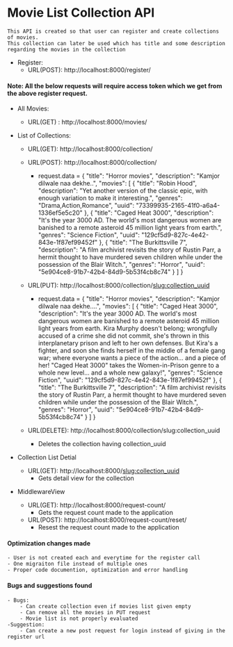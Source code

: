 
# Movie List Collection API
    This API is created so that user can register and create collections of movies.
    This collection can later be used which has title and some description regarding the movies in the collection

- Register:
    - URL(POST): http://localhost:8000/register/

#### Note: All the below requests will require access token which we get from the above register request.

- All Movies:
    - URL(GET) : http://localhost:8000/movies/


- List of Collections:
    - URL(GET): http://localhost:8000/collection/
    - URL(POST): http://localhost:8000/collection/
      - request.data = {
            "title": "Horror movies",
            "description": "Kamjor dilwale naa dekhe..",
            "movies": [
                {
                    "title": "Robin Hood",
                    "description": "Yet another version of the classic epic, with enough variation to make it interesting.",
                    "genres": "Drama,Action,Romance",
                    "uuid": "73399935-2165-41f0-a6a4-1336ef5e5c20"
                },
                {
                    "title": "Caged Heat 3000",
                    "description": "It's the year 3000 AD. The world's most dangerous women are banished to a remote asteroid 45 million light years from earth.",
                    "genres": "Science Fiction",
                    "uuid": "129cf5d9-827c-4e42-843e-1f87ef99452f"
                },
                {
                    "title": "The Burkittsville 7",
                    "description": "A film archivist revisits the story of Rustin Parr, a hermit thought to have murdered seven children while under the possession of the Blair Witch.",
                    "genres": "Horror",
                    "uuid": "5e904ce8-91b7-42b4-84d9-5b53f4cb8c74"
                }
            ]
        }

    - URL(PUT): http://localhost:8000/collection/<slug:collection_uuid>
        - request.data = {
            "title": "Horror movies",
            "description": "Kamjor dilwale naa dekhe....",
            "movies": [
                {
                    "title": "Caged Heat 3000",
                    "description": "It's the year 3000 AD. The world's most dangerous women are banished to a remote asteroid 45 million light years from earth. Kira Murphy doesn't belong; wrongfully accused of a crime she did not commit, she's thrown in this interplanetary prison and left to her own defenses. But Kira's a fighter, and soon she finds herself in the middle of a female gang war; where everyone wants a piece of the action... and a piece of her! \"Caged Heat 3000\" takes the Women-in-Prison genre to a whole new level... and a whole new galaxy!",
                    "genres": "Science Fiction",
                    "uuid": "129cf5d9-827c-4e42-843e-1f87ef99452f"
                },
                {
                    "title": "The Burkittsville 7",
                    "description": "A film archivist revisits the story of Rustin Parr, a hermit thought to have murdered seven children while under the possession of the Blair Witch.",
                    "genres": "Horror",
                    "uuid": "5e904ce8-91b7-42b4-84d9-5b53f4cb8c74"
                }
            ]
        }

    - URL(DELETE): http://localhost:8000/collection/slug:collection_uuid
       - Deletes the collection having collection_uuid


- Collection List Detial
    - URL(GET): http://localhost:8000/<slug:collection_uuid>
        - Gets detail view for the collection


- MiddlewareView
    - URL(GET): http://localhost:8000/request-count/
        - Gets the request count made to the application
    - URL(POST): http://localhost:8000/request-count/reset/
        - Resest the request count made to the application


#### Optimization changes made
    - User is not created each and everytime for the register call
    - One migraiton file instead of multiple ones
    - Proper code documention, optimization and error handling

#### Bugs and suggestions found
    - Bugs:
        - Can create collection even if movies list given empty
        - Can remove all the movies in PUT request
        - Movie list is not properly evaluated
    -Suggestion:
        - Can create a new post request for login instead of giving in the register url